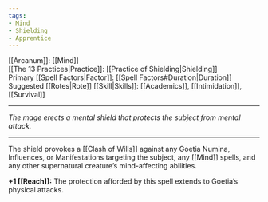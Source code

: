 ```yaml
---
tags:
- Mind
- Shielding
- Apprentice
---
```


[[Arcanum]]: [[Mind]]\
[[The 13 Practices|Practice]]: [[Practice of Shielding|Shielding]]\
Primary [[Spell Factors|Factor]]: [[Spell Factors#Duration|Duration]]\
Suggested [[Rotes|Rote]] [[Skill|Skills]]: [[Academics]], [[Intimidation]], [[Survival]]

---

_The mage erects a mental shield that protects the subject from mental attack._

---

The shield provokes a [[Clash of Wills]] against any Goetia Numina, Influences, or Manifestations targeting the subject, any [[Mind]] spells, and any other supernatural creature’s mind-affecting abilities.

**+1 [[Reach]]:** The protection afforded by this spell extends to Goetia’s physical attacks.